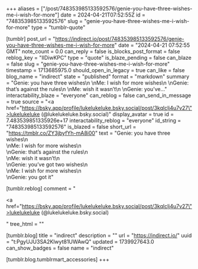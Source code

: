 +++
aliases = ["/post/748353985133592576/genie-you-have-three-wishes-me-i-wish-for-more"]
date = 2024-04-21T07:52:55Z
id = "748353985133592576"
slug = "genie-you-have-three-wishes-me-i-wish-for-more"
type = "tumblr-quote"

[tumblr]
post_url = "https://indirect.io/post/748353985133592576/genie-you-have-three-wishes-me-i-wish-for-more"
date = "2024-04-21 07:52:55 GMT"
note_count = 0.0
can_reply = false
is_blocks_post_format = false
reblog_key = "IlDiwKPC"
type = "quote"
is_blaze_pending = false
can_blaze = false
slug = "genie-you-have-three-wishes-me-i-wish-for-more"
timestamp = 1713685975.0
should_open_in_legacy = true
can_like = false
blog_name = "indirect"
state = "published"
format = "markdown"
summary = "Genie: you have three wishes\n \nMe: I wish for more wishes\n \nGenie: that’s against the rules\n \nMe: wish it wasn’t\n \nGenie: you’ve..."
interactability_blaze = "everyone"
can_reblog = false
can_send_in_message = true
source = "<a href=\"https://bsky.app/profile/lukelukeluke.bsky.social/post/3kqlclj4u7v27\">lukelukeluke (@lukelukeluke.bsky.social)</a>"
display_avatar = true
id = 7.483539851335926e+17
interactability_reblog = "everyone"
id_string = "748353985133592576"
is_blazed = false
short_url = "https://tmblr.co/ZY3jbyfYh-mA8i00"
text = "Genie: you have three wishes\n<br/>\nMe: I wish for more wishes\n<br/>\nGenie: that’s against the rules\n<br/>\nMe: wish it wasn’t\n<br/>\nGenie: you’ve got two wishes\n<br/>\nMe: I wish for more wishes\n<br/>\nGenie: you got it"

[tumblr.reblog]
comment = "<p><a href=\"https://bsky.app/profile/lukelukeluke.bsky.social/post/3kqlclj4u7v27\">lukelukeluke (@lukelukeluke.bsky.social)</a></p>"
tree_html = ""

[tumblr.blog]
title = "indirect"
description = ""
url = "https://indirect.io/"
uuid = "t:PgyUJU3SA2Klwyt81UWAwQ"
updated = 1739927643.0
can_show_badges = false
name = "indirect"

[tumblr.blog.tumblrmart_accessories]
+++
